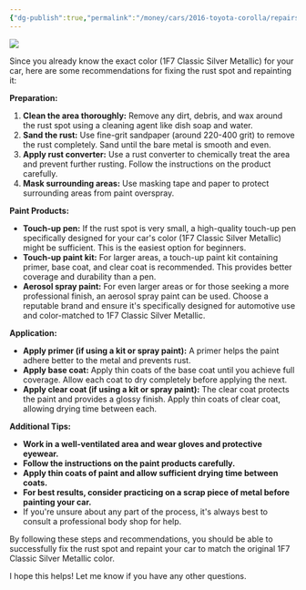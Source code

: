 ```yaml
---
{"dg-publish":true,"permalink":"/money/cars/2016-toyota-corolla/repairs/rust-spot-repair/","created":"Jan 28, 2024, 10:12 PM"}
---
```



![](https://lh3.googleusercontent.com/pw/ABLVV845kZEt_JZU3MSPQ6otkBgDque4QaloVyBKRBspi7WaDWrBEIPWX6j23QiHceKk6aAQVeKBMjrmmBN73EJXAExi6kl_JYYQh1Cmbo-MWoAj0RS43ijXRix3OkzNEfe0sWtn3SlX6Laz5SmqwINztVLmOw=w1287-h869-s-no-gm?authuser=1)

Since you already know the exact color (1F7 Classic Silver Metallic) for your car, here are some recommendations for fixing the rust spot and repainting it:

**Preparation:**

1. **Clean the area thoroughly:** Remove any dirt, debris, and wax around the rust spot using a cleaning agent like dish soap and water.
2. **Sand the rust:** Use fine-grit sandpaper (around 220-400 grit) to remove the rust completely. Sand until the bare metal is smooth and even.
3. **Apply rust converter:** Use a rust converter to chemically treat the area and prevent further rusting. Follow the instructions on the product carefully.
4. **Mask surrounding areas:** Use masking tape and paper to protect surrounding areas from paint overspray.

**Paint Products:**

- **Touch-up pen:** If the rust spot is very small, a high-quality touch-up pen specifically designed for your car's color (1F7 Classic Silver Metallic) might be sufficient. This is the easiest option for beginners.
- **Touch-up paint kit:** For larger areas, a touch-up paint kit containing primer, base coat, and clear coat is recommended. This provides better coverage and durability than a pen.
- **Aerosol spray paint:** For even larger areas or for those seeking a more professional finish, an aerosol spray paint can be used. Choose a reputable brand and ensure it's specifically designed for automotive use and color-matched to 1F7 Classic Silver Metallic.

**Application:**

- **Apply primer (if using a kit or spray paint):** A primer helps the paint adhere better to the metal and prevents rust.
- **Apply base coat:** Apply thin coats of the base coat until you achieve full coverage. Allow each coat to dry completely before applying the next.
- **Apply clear coat (if using a kit or spray paint):** The clear coat protects the paint and provides a glossy finish. Apply thin coats of clear coat, allowing drying time between each.

**Additional Tips:**

- **Work in a well-ventilated area and wear gloves and protective eyewear.**
- **Follow the instructions on the paint products carefully.**
- **Apply thin coats of paint and allow sufficient drying time between coats.**
- **For best results, consider practicing on a scrap piece of metal before painting your car.**
- If you're unsure about any part of the process, it's always best to consult a professional body shop for help.

By following these steps and recommendations, you should be able to successfully fix the rust spot and repaint your car to match the original 1F7 Classic Silver Metallic color.

I hope this helps! Let me know if you have any other questions.